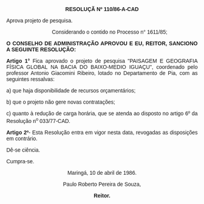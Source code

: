 <BODY>

<B><FONT FACE="Arial"><P ALIGN="CENTER">RESOLU&Ccedil;&Atilde; Nº 110/86-A-CAD</P>
</B></FONT><FONT SIZE=2>
</FONT><FONT FACE="Arial"><P ALIGN="JUSTIFY">Aprova projeto de pesquisa.</P>
<P ALIGN="JUSTIFY"></P><DIR>
<DIR>
<DIR>

<P ALIGN="JUSTIFY">Considerando o contido no Processo n° 1611/85;</P>
<P ALIGN="JUSTIFY"></P></DIR>
</DIR>
</DIR>

<B><P ALIGN="JUSTIFY">O CONSELHO DE ADMINISTRA&Ccedil;&Atilde;O APROVOU E EU, REITOR, SANCIONO A SEGUINTE RESOLU&Ccedil;&Atilde;O:</P>
</B><P ALIGN="JUSTIFY"></P>
<B><P ALIGN="JUSTIFY">Artigo 1°  </B>Fica aprovado o projeto de pesquisa "PAISAGEM E GEOGRAFIA F&Iacute;SICA GLOBAL NA BACIA DO BAIXO-MEDIO IGUA&Ccedil;U", coordenado  pelo professor Antonio Giacomini Ribeiro, lotado no Departamento de Pia, com as seguintes ressalvas:</P>
<P ALIGN="JUSTIFY">a) que haja disponibilidade de recursos or&ccedil;ament&aacute;rios;</P>
<P ALIGN="JUSTIFY">b) que o projeto n&atilde;o gere novas contrata&ccedil;&otilde;es;</P>
<P ALIGN="JUSTIFY">c) quanto &agrave;  redu&ccedil;&atilde;o de carga hor&aacute;ria, que se atenda ao disposto no artigo 6º da Resolu&ccedil;&atilde;o n<SUP>o </SUP>033/77-CAD.</P>
<B><P ALIGN="JUSTIFY">Artigo 2º</B>- Esta Resolu&ccedil;&atilde;o entra em vigor nesta data, revogadas as disposi&ccedil;&otilde;es em contr&aacute;rio. </P>
<P ALIGN="JUSTIFY">D&ecirc;-se ci&ecirc;ncia. </P>
<P ALIGN="JUSTIFY">Cumpra-se.</P>
<P ALIGN="CENTER"></P>
<P ALIGN="CENTER">Maring&aacute;, 10 de abril de 1986.</P>
<P ALIGN="CENTER"></P>
<P ALIGN="CENTER">Paulo Roberto Pereira de Souza,</P>
<B><P ALIGN="CENTER">Reitor.</P>
</B><P ALIGN="JUSTIFY"></P></FONT></BODY>
